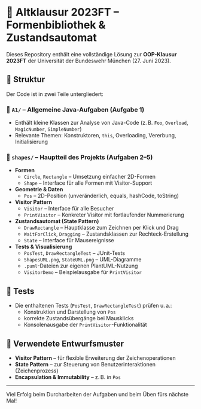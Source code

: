 # 🧾 Altklausur 2023FT – Formenbibliothek & Zustandsautomat

Dieses Repository enthält eine vollständige Lösung zur **OOP-Klausur 2023FT** der Universität der Bundeswehr München (27. Juni 2023).

## 📁 Struktur

Der Code ist in zwei Teile untergliedert:

### 📌 `A1/` – Allgemeine Java-Aufgaben (Aufgabe 1)
- Enthält kleine Klassen zur Analyse von Java-Code (z. B. `Foo`, `Overload`, `MagicNumber`, `SimpleNumber`)
- Relevante Themen: Konstruktoren, `this`, Overloading, Vererbung, Initialisierung

### 📐 `shapes/` – Hauptteil des Projekts (Aufgaben 2–5)
- **Formen**
  - `Circle`, `Rectangle` – Umsetzung einfacher 2D-Formen
  - `Shape` – Interface für alle Formen mit Visitor-Support
- **Geometrie & Daten**
  - `Pos` – 2D-Position (unveränderlich, equals, hashCode, toString)
- **Visitor Pattern**
  - `Visitor` – Interface für alle Besucher
  - `PrintVisitor` – Konkreter Visitor mit fortlaufender Nummerierung
- **Zustandsautomat (State Pattern)**
  - `DrawRectangle` – Hauptklasse zum Zeichnen per Klick und Drag
  - `WaitForClick`, `Dragging` – Zustandsklassen zur Rechteck-Erstellung
  - `State` – Interface für Mausereignisse
- **Tests & Visualisierung**
  - `PosTest`, `DrawRectangleTest` – JUnit-Tests
  - `ShapesUML.png`, `StateUML.png` – UML-Diagramme
  - `.puml`-Dateien zur eigenen PlantUML-Nutzung
  - `VisitorDemo` – Beispielausgabe für `PrintVisitor`

## 🧪 Tests

- Die enthaltenen Tests (`PosTest`, `DrawRectangleTest`) prüfen u. a.:
  - Konstruktion und Darstellung von `Pos`
  - korrekte Zustandsübergänge bei Mausklicks
  - Konsolenausgabe der `PrintVisitor`-Funktionalität

## 🎯 Verwendete Entwurfsmuster

- **Visitor Pattern** – für flexible Erweiterung der Zeichenoperationen
- **State Pattern** – zur Steuerung von Benutzerinteraktionen (Zeichenprozess)
- **Encapsulation & Immutability** – z. B. in `Pos`

---

Viel Erfolg beim Durcharbeiten der Aufgaben und beim Üben fürs nächste Mal!
